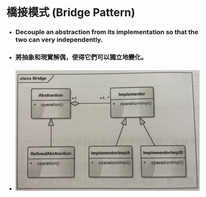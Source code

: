 橋接模式 (Bridge Pattern)
=====
* ### Decouple an abstraction from its implementation so that the two can very independently.
* ### 將抽象和現實解偶，使得它們可以獨立地變化。
* ### ![image](https://raw.githubusercontent.com/GitHub-WeiChiang/main/master/DesignPatterns/Python/%E6%A9%8B%E6%8E%A5%E6%A8%A1%E5%BC%8F%20(Bridge%20Pattern)/%E6%A9%8B%E6%8E%A5%E6%A8%A1%E5%BC%8F%E7%9A%84%E9%A1%9E%E5%88%A5%E5%9C%96.jpg)

